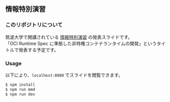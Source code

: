 ## 情報特別演習

### このリポジトリについて

筑波大学で開講されている [情報特別演習](https://www.coins.tsukuba.ac.jp/~yas/coins/ss-2024/) の発表スライドです。  
「OCI Runtime Spec に準拠した非特権コンテナランタイムの開発」というタイトルで発表する予定です。

### Usage

以下により、`localhost:8080` でスライドを閲覧できます。

```sh
$ npm install
$ npm run mmd
$ npm run dev
```
